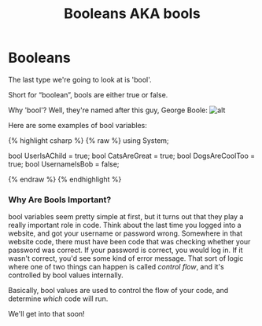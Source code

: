 ﻿---
title: Booleans AKA bools
---

# Booleans
The last type we're going to look at is 'bool'.

Short for “boolean”, bools are either true or false.

Why 'bool'? Well, they're named after this guy, George Boole:
![alt]({{site.baseurl}}/img/2/George_Boole_Color.jpg "image_tooltip")

Here are some examples of bool variables:

{% highlight csharp  %}
{% raw %}
using System;

bool UserIsAChild = true;
bool CatsAreGreat = true;
bool DogsAreCoolToo = true;
bool UsernameIsBob = false;

{% endraw %}
{% endhighlight %}

### Why Are Bools Important?
bool variables seem pretty simple at first, but it turns out that they play a really important role in code.
Think about the last time you logged into a website, and got your username or password wrong. Somewhere in that website code, there must have been code that was checking whether your password was correct. If your password is correct, you would log in. If it wasn't correct, you'd see some kind of error message.
That sort of logic where one of two things can happen is called _control flow_, and it's controlled by bool values internally. 

Basically, bool values are used to control the flow of your code, and determine _which_ code will run.

We'll get into that soon!
